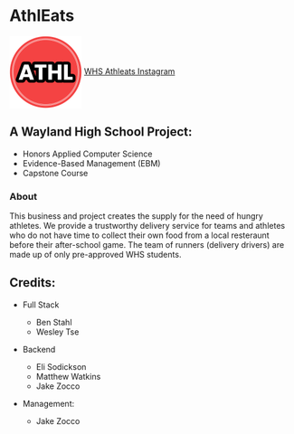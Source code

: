 # AthlEats
<img align="center" src="./static/images/athleats-logo.png" alt="Athleats-Logo" width="128"/>
<a href="https://www.instagram.com/whs_athleats/">WHS Athleats Instagram</a>

## A Wayland High School Project: 
- Honors Applied Computer Science
- Evidence-Based Management (EBM)
- Capstone Course 

### About
This business and project creates the supply for the need of hungry athletes. We provide a trustworthy delivery service for teams and athletes who do not have time to collect their own food from a local resteraunt before their after-school game. The team of runners (delivery drivers) are made up of only pre-approved WHS students.

## Credits: 
- Full Stack
  - Ben Stahl
  - Wesley Tse

- Backend
  - Eli Sodickson
  - Matthew Watkins
  - Jake Zocco

- Management:
  - Jake Zocco




